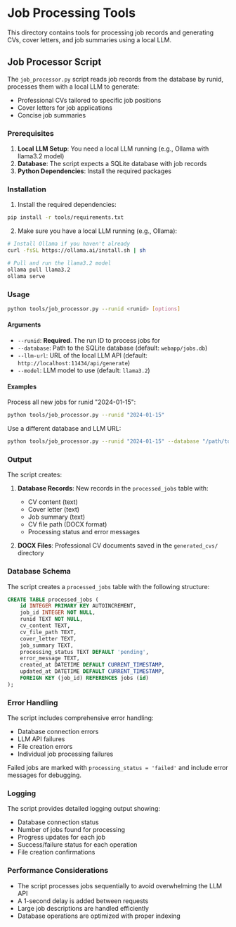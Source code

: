 # Job Processing Tools

This directory contains tools for processing job records and generating CVs, cover letters, and job summaries using a local LLM.

## Job Processor Script

The `job_processor.py` script reads job records from the database by runid, processes them with a local LLM to generate:
- Professional CVs tailored to specific job positions
- Cover letters for job applications
- Concise job summaries

### Prerequisites

1. **Local LLM Setup**: You need a local LLM running (e.g., Ollama with llama3.2 model)
2. **Database**: The script expects a SQLite database with job records
3. **Python Dependencies**: Install the required packages

### Installation

1. Install the required dependencies:
```bash
pip install -r tools/requirements.txt
```

2. Make sure you have a local LLM running (e.g., Ollama):
```bash
# Install Ollama if you haven't already
curl -fsSL https://ollama.ai/install.sh | sh

# Pull and run the llama3.2 model
ollama pull llama3.2
ollama serve
```

### Usage

```bash
python tools/job_processor.py --runid <runid> [options]
```

#### Arguments

- `--runid`: **Required**. The run ID to process jobs for
- `--database`: Path to the SQLite database (default: `webapp/jobs.db`)
- `--llm-url`: URL of the local LLM API (default: `http://localhost:11434/api/generate`)
- `--model`: LLM model to use (default: `llama3.2`)

#### Examples

Process all new jobs for runid "2024-01-15":
```bash
python tools/job_processor.py --runid "2024-01-15"
```

Use a different database and LLM URL:
```bash
python tools/job_processor.py --runid "2024-01-15" --database "/path/to/jobs.db" --llm-url "http://localhost:8080/api/generate"
```

### Output

The script creates:

1. **Database Records**: New records in the `processed_jobs` table with:
   - CV content (text)
   - Cover letter (text)
   - Job summary (text)
   - CV file path (DOCX format)
   - Processing status and error messages

2. **DOCX Files**: Professional CV documents saved in the `generated_cvs/` directory

### Database Schema

The script creates a `processed_jobs` table with the following structure:

```sql
CREATE TABLE processed_jobs (
    id INTEGER PRIMARY KEY AUTOINCREMENT,
    job_id INTEGER NOT NULL,
    runid TEXT NOT NULL,
    cv_content TEXT,
    cv_file_path TEXT,
    cover_letter TEXT,
    job_summary TEXT,
    processing_status TEXT DEFAULT 'pending',
    error_message TEXT,
    created_at DATETIME DEFAULT CURRENT_TIMESTAMP,
    updated_at DATETIME DEFAULT CURRENT_TIMESTAMP,
    FOREIGN KEY (job_id) REFERENCES jobs (id)
);
```

### Error Handling

The script includes comprehensive error handling:
- Database connection errors
- LLM API failures
- File creation errors
- Individual job processing failures

Failed jobs are marked with `processing_status = 'failed'` and include error messages for debugging.

### Logging

The script provides detailed logging output showing:
- Database connection status
- Number of jobs found for processing
- Progress updates for each job
- Success/failure status for each operation
- File creation confirmations

### Performance Considerations

- The script processes jobs sequentially to avoid overwhelming the LLM API
- A 1-second delay is added between requests
- Large job descriptions are handled efficiently
- Database operations are optimized with proper indexing 
